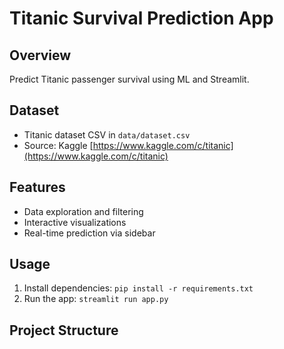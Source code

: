 # Titanic Survival Prediction App

## Overview
Predict Titanic passenger survival using ML and Streamlit.

## Dataset
- Titanic dataset CSV in `data/dataset.csv`
- Source: Kaggle [https://www.kaggle.com/c/titanic](https://www.kaggle.com/c/titanic)

## Features
- Data exploration and filtering
- Interactive visualizations
- Real-time prediction via sidebar

## Usage
1. Install dependencies: `pip install -r requirements.txt`
2. Run the app: `streamlit run app.py`

## Project Structure
